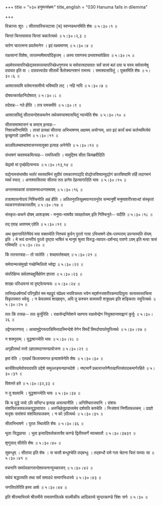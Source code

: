+++
title = "०३० हनुमत्संभ्रमः"
title_english = "030 Hanuma falls in dilemma"

+++


विक्रान्तः शूरः । सीतायास्त्रिजटायाः \[च\] स्वप्नकथनमिति शेषः  ॥  ५।३०।१
 ॥   

  

चिन्तां चिन्तयामास चिन्तां चकारेत्यर्थः  ॥  ५।३०।२,३  ॥   

  

चारेण चारात्मना प्रवर्तमानेन । इदं वक्ष्यमाणम्  ॥  ५।३०।४  ॥   

  

राक्षसानां विशेषः, तारतम्यमैश्वर्यादिकृतम् । अस्य रावणस्य
प्रभावश्चावेक्षितः  ॥  ५।३०।५  ॥   

  

अप्रमेयस्यापरिच्छेद्यस्वरूपस्यापरिच्छेधगुणस्य च सर्वसत्त्वदयावतः सर्वं
सत्त्वं बलं दया च यस्य सर्वसत्त्वेषु दयावत इति वा । दयावत्त्वादेव
सीतार्थे त्रैलोक्यानाशनं रामस्य । समाश्वासयितुं । युक्तमिति शेषः  ॥ 
५।३०।६  ॥   

  

आश्वासयामि वर्तमानसामीप्ये भविष्यति लट् । नहि नापि  ॥  ५।३०।७  ॥   

  

दोषवत्कार्यहानिदोषवत्  ॥  ५।३०।८  ॥   

  

तदेवाह-- गते हीति । तत्र रामसमीपे  ॥  ५।३०।९  ॥   

  

आश्वासयितुं सीतासन्देशकथनेन तथेयमप्याश्वासयितुं न्याय्येति शेषः  ॥ 
५।३०।१०  ॥   

  

सीतासमाश्वासनं च कष्टम् इत्याह--  
निशाचरीणामिति । तासां प्रत्यक्षं सीताया अभिभाषणम् अक्षमम् अयोग्यम्, अत इदं कार्यं कथं कर्तव्यमित्येवं कृच्छ्रगतो ऽहमस्मि  ॥  ५।३०।११  ॥   

  

कालविलम्बश्चाश्वासनस्यायुक्त इत्याह अनेनेति  ॥  ५।३०।१२  ॥   

  

संभाषणं चावश्यकमित्याह-- रामस्त्विति । मामुद्दिश्य सीता किमब्रवीदिति  

चेद्रामो मां पृच्छेदित्यन्वयः  ॥  ५।३०।१३,१४  ॥   

  

यद्येनामसंभाष्यैव भर्तारं स्वस्वामिनं सुग्रीवं रामकारणाद्यदि
वोद्योजयिष्याम्युद्योगं कारयिष्यामि तर्हि तदागमनं व्यर्थं स्यात् ।
अनाश्वासितया सीतया ततः प्रागेव देहत्यागादिति भावः  ॥  ५।३०।१५  ॥   

  

अन्तरमवकाशं तासामनवधानसमयम्  ॥  ५।३०।१६  ॥   

  

तत्राश्वासनोपायं निश्चिनोति अहं हीति । अतितनुरतिसूक्ष्मवानरतनुरेव
सन्मानुषीं मनुष्यशरीरसाध्यां संस्कृतां व्याकरणसंस्कारवतीम्  ॥  ५।३०।१७
 ॥   

  

संस्कृत-कथने दोषम् आशङ्क्य - मनुष्य-भाषयैव व्यवहर्तव्यम् इति निश्चिनुते-- यदीति
 ॥  ५।३०।१८  ॥   

  

तद् एवाह अवश्यम् एवेति  ॥  ५।३०।१९  ॥   

  

अथ वृक्षान्तरितेनैवेयं मया वक्तव्येति निश्चयं कुर्वन् पुरतो गत्वा
ऽभिभाषणे दोष-परम्पराम् उपन्यस्यति सेयम् इति । मे रूपं वानरीयं पुरतो दृष्ट्वा
भाषितं च मानुषं श्रुत्वा विरुद्ध-व्यापार-दर्शनाद् रावणो ऽयम् इति मत्वा त्रासं
गमिष्यति  ॥  ५।३०।२०  ॥   

  

किं ततस्तत्राह-- तो जातेति । शब्दमार्तशब्दम्  ॥  ५।३०।२१  ॥   

  

समेयान्मत्संमुखो गच्छेन्मिलितो भवेद्वा  ॥  ५।३०।२२  ॥   

  

संपरिक्षिप्य सर्वतश्चक्षुर्विक्षेपेण ज्ञात्वा  ॥  ५।३०।२३  ॥   

  

शाखाः परिधावन्तं मां दृष्ट्वेत्यन्वयः  ॥  ५।३०।२४  ॥   

  

ताभिरप्रधर्षणार्थं परिगृहीतं मम महद्रूपं संप्रेक्ष्य भयवित्रस्ता भयेन
मद्दर्शनजशरीरकम्पादियुताः सत्यस्वस्तचित्ता विकृतस्वरा भवेयुः । न केवलमयं
शाखामृगः, अपि तु कश्चन कामरूपी शत्रुपक्ष्य इति शङ्किताः स्युरित्यर्थः  ॥ 
५।३०।२५  ॥   

  

ततः किं तत्राह-- ततः कुर्युरिति । राक्षसेन्द्रनिवेशने रक्षणाय
राक्षसेन्द्रेण नियुक्तानामाह्वानं कुर्युः  ॥  ५।३०।२६  ॥   

  

उद्वेगकारणात् । आसामुद्वेगरूपान्निमित्तादस्मिन्देशे वेगेन विमर्दे
विमर्दायापतेयुरित्यर्थः  ॥  ५।३०।२७  ॥   

  

न शक्नुयाम् । युद्धश्रान्त्येति भावः  ॥  ५।३०।२८  ॥   

  

अगृहीतार्था मत्तो ऽज्ञातमदागमनप्रयोजना  ॥  ५।३०।२९  ॥   

  

इमां वेति । एतदर्थं किलायमागत इत्याशयेनेति शेषः  ॥  ५।३०।३०  ॥   

  

कार्यविपदमेवोपपादयति उद्देशे समुल्लङ्घनप्राप्यदेशे । नष्टमार्गे
प्रकारान्तरेणैतत्प्राप्तिसंपादकमार्गरहिते  ॥  ५।३०।३१  ॥   

  

विशस्ते हते  ॥  ५।३०।३२,३३  ॥   

  

न तु शक्ष्यामि । युद्धश्रान्त्येति भावः  ॥  ५।३०।३४  ॥   

  

किं च युद्धे जयो ऽपि सन्दिग्ध इत्याह असत्यानीति । अनिश्चितजयानि । संशयः
संशयितजयफलकयुद्धव्यापारः । अरुचिहेतुप्राज्ञत्वमेव दर्शयति कश्चेति ।
निःसंशयं निर्णीतफलकम् । प्राज्ञो मादृशः ससंशयं संशयितफलकम् । न को
ऽपीत्यर्थः  ॥  ५।३०।३५  ॥   

  

सीताभिभाषणे । पुरतः स्थित्वेति शेषः  ॥  ५।३०।३६  ॥   

  

भूताः सिद्धप्रायाः । भूता इत्यादिश्लोकावत्रैव काण्डे द्वितीयसर्गे
व्याख्यातौ  ॥  ५।३०।३७३९  ॥   

  

शृणुयात् सीतेति शेषः  ॥  ५।३०।४०  ॥   

  

सुबन्धुम् । सीताया इति शेषः । स चासौ बन्धुश्चेति तद्बन्धुः । तद्बन्धौ
रामे गता चेतना चित्तं यस्याः सा  ॥  ५।३०।४१  ॥   

  

वचनानि समर्पयन्रागसन्देशवचनान्युच्चारयन्  ॥  ५।३०।४२  ॥   

  

यथेयं श्रद्धास्यति तथा सर्वं समादधे सम्यगभिधास्ये  ॥  ५।३०।४३  ॥   

  

जगतिपतेरिति ह्रस्व आर्षः  ॥  ५।३०।४४  ॥   

  

इति श्रीरामाभिरामे श्रीरामीये रामायणतिलके वाल्मीकीय आदिकाव्ये
सुन्दरकाण्डे त्रिंशः सर्गः  ॥  ५।३०  ॥   

  


